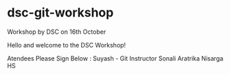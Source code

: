 # dsc-git-workshop
Workshop by DSC on 16th October


Hello and welcome to the DSC Workshop!



Atendees Please Sign Below :
Suyash - Git Instructor
Sonali
Aratrika
Nisarga HS
